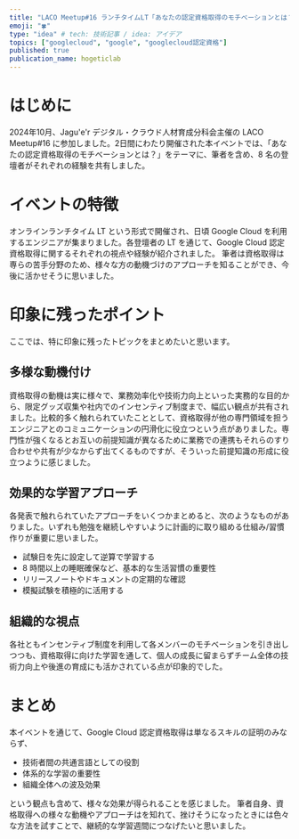 ```yaml
---
title: "LACO Meetup#16 ランチタイムLT「あなたの認定資格取得のモチベーションとは？」 参加レポート"
emoji: "🍀"
type: "idea" # tech: 技術記事 / idea: アイデア
topics: ["googlecloud", "google", "googlecloud認定資格"]
published: true
publication_name: hogeticlab
---
```


# はじめに
2024年10月、Jagu'e'r デジタル・クラウド人材育成分科会主催の LACO Meetup#16 に参加しました。2日間にわたり開催された本イベントでは、「あなたの認定資格取得のモチベーションとは？」をテーマに、筆者を含め、8 名の登壇者がそれぞれの経験を共有しました。


# イベントの特徴
オンラインランチタイム LT という形式で開催され、日頃 Google Cloud を利用するエンジニアが集まりました。各登壇者の LT を通じて、Google Cloud 認定資格取得に関するそれぞれの視点や経験が紹介されました。
筆者は資格取得は専らの苦手分野のため、様々な方の動機づけのアプローチを知ることができ、今後に活かせそうに思いました。


# 印象に残ったポイント
ここでは、特に印象に残ったトピックをまとめたいと思います。

## 多様な動機付け
資格取得の動機は実に様々で、業務効率化や技術力向上といった実務的な目的から、限定グッズ収集や社内でのインセンティブ制度まで、幅広い観点が共有されました。比較的多く触れられていたこととして、資格取得が他の専門領域を担うエンジニアとのコミュニケーションの円滑化に役立つという点がありました。専門性が強くなるとお互いの前提知識が異なるために業務での連携もそれらのすり合わせや共有が少なからず出てくるものですが、そういった前提知識の形成に役立つように感じました。

## 効果的な学習アプローチ
各発表で触れられていたアプローチをいくつかまとめると、次のようなものがありました。いずれも勉強を継続しやすいように計画的に取り組める仕組み/習慣作りが重要に思いました。

- 試験日を先に設定して逆算で学習する
- 8 時間以上の睡眠確保など、基本的な生活習慣の重要性
- リリースノートやドキュメントの定期的な確認
- 模擬試験を積極的に活用する

## 組織的な視点
各社ともインセンティブ制度を利用して各メンバーのモチベーションを引き出しつつも、資格取得に向けた学習を通して、個人の成長に留まらずチーム全体の技術力向上や後進の育成にも活かされている点が印象的でした。


# まとめ
本イベントを通じて、Google Cloud 認定資格取得は単なるスキルの証明のみならず、
- 技術者間の共通言語としての役割
- 体系的な学習の重要性
- 組織全体への波及効果

という観点も含めて、様々な効果が得られることを感じました。
筆者自身、資格取得への様々な動機やアプローチはを知れて、挫けそうになったときには色々な方法を試すことで、継続的な学習週間につなげたいと思いました。